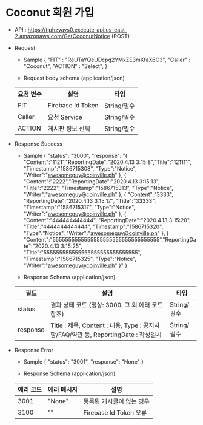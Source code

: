 # Coconut 회원 가입


- API : https://tiphzvavs0.execute-api.us-east-2.amazonaws.com/GetCoconutNotice (POST)


- Request

  * Sample
  {
      "FIT" : "ReUTaYQeUDcpq2YMxZE3mKfaX6C3",
      "Caller" : "Coconut",
      "ACTION" : "Select",
  }
  
  * Request body schema (application/json)
  
  요청 변수 | 설명 | 타입
  ------------ | ------------- | -------------
  FIT | Firebase Id Token | String/필수
  Caller | 요청 Service | String/필수
  ACTION | 게시판 정보 선택 | String/필수

- Response Success

  * Sample 
  {
      "status": "3000",
      "response": 
      "{
          "Content":"1121","ReportingDate":"2020.4.13 3:15:8","Title":"121111", "Timestamp":"1586715308", "Type":"Notice", "Writer":"awesomeguy@coinville.ph"
       },
       {
           "Content":"2222","ReportingDate":"2020.4.13 3:15:13", "Title":"2222", "Timestamp":"1586715313", "Type":"Notice", "Writer":"awesomeguy@coinville.ph"
       },
       {
           "Content":"3333", "ReportingDate":"2020.4.13 3:15:17", "Title":"33333", "Timestamp":"1586715317", "Type":"Notice", "Writer":"awesomeguy@coinville.ph"
       },
       {
           "Content":"444444444444", "ReportingDate":"2020.4.13 3:15:20", "Title":"4444444444444", "Timestamp":"1586715320", "Type":"Notice", "Writer":"awesomeguy@coinville.ph"
       },
       {
           "Content":"5555555555555555555555555555555555","ReportingDate":"2020.4.13 3:15:25", "Title":"555555555555555555555555555555", "Timestamp":"1586715325", "Type":"Notice", "Writer":"awesomeguy@coinville.ph"
       }"
  }
  
  * Response Schema (application/json)

  필드 | 설명 | 타입
  ------------ | ------------- | -------------
  status | 결과 상태 코드 (정상: 3000, 그 외 에러 코드 참조) | String/필수
  response | Title : 제목, Content : 내용, Type : 공지사항/FAQ/약관 등, ReportingDate : 작성일시 | String/필수
  
- Response Error
  
  * Sample
  {
      "status": "3001",
      "response": "None"
  }
  
  * Response Schema (application/json)

  에러 코드 | 에러 메시지 | 설명
  ------------ | ------------- | -------------
  3001 | "None" | 등록된 게시글이 없는 경우 
  3100 | "" | Firebase Id Token 오류
  
